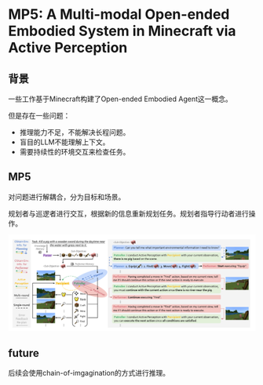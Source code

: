 # MP5: A Multi-modal Open-ended Embodied System in Minecraft via Active Perception

## 背景

一些工作基于Minecraft构建了Open-ended Embodied Agent这一概念。

但是存在一些问题：

- 推理能力不足，不能解决长程问题。
- 盲目的LLM不能理解上下文。
- 需要持续性的环境交互来检查任务。

## MP5

对问题进行解耦合，分为目标和场景。

规划者与巡逻者进行交互，根据新的信息重新规划任务。规划者指导行动者进行操作。

![Fig1](./fig/MP5.png)

## future

后续会使用chain-of-imgagination的方式进行推理。
